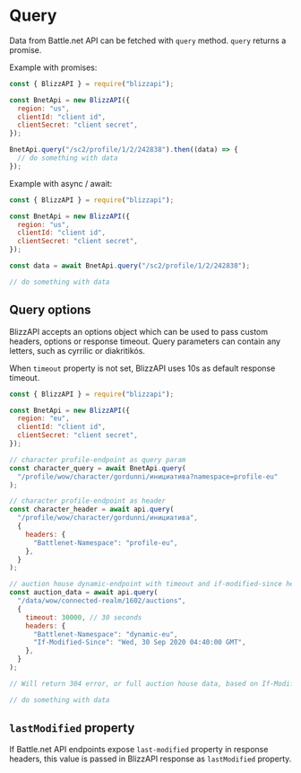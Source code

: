 # Query

Data from Battle.net API can be fetched with `query` method. `query` returns a promise.

Example with promises:

```js
const { BlizzAPI } = require("blizzapi");

const BnetApi = new BlizzAPI({
  region: "us",
  clientId: "client id",
  clientSecret: "client secret",
});

BnetApi.query("/sc2/profile/1/2/242838").then((data) => {
  // do something with data
});
```

Example with async / await:

```js
const { BlizzAPI } = require("blizzapi");

const BnetApi = new BlizzAPI({
  region: "us",
  clientId: "client id",
  clientSecret: "client secret",
});

const data = await BnetApi.query("/sc2/profile/1/2/242838");

// do something with data
```

## Query options

BlizzAPI accepts an options object which can be used to pass custom headers, options or response timeout. Query parameters can contain any letters, such as cyrrilic or diakritikós.

When `timeout` property is not set, BlizzAPI uses 10s as default response timeout.

```js
const { BlizzAPI } = require("blizzapi");

const BnetApi = new BlizzAPI({
  region: "eu",
  clientId: "client id",
  clientSecret: "client secret",
});

// character profile-endpoint as query param
const character_query = await BnetApi.query(
  "/profile/wow/character/gordunni/инициатива?namespace=profile-eu"
);

// character profile-endpoint as header
const character_header = await api.query(
  "/profile/wow/character/gordunni/инициатива",
  {
    headers: {
      "Battlenet-Namespace": "profile-eu",
    },
  }
);

// auction house dynamic-endpoint with timeout and if-modified-since header
const auction_data = await api.query(
  "/data/wow/connected-realm/1602/auctions",
  {
    timeout: 30000, // 30 seconds
    headers: {
      "Battlenet-Namespace": "dynamic-eu",
      "If-Modified-Since": "Wed, 30 Sep 2020 04:40:00 GMT",
    },
  }
);

// Will return 304 error, or full auction house data, based on If-Modified-Since value

// do something with data
```

## `lastModified` property

If Battle.net API endpoints expose `last-modified` property in response headers, this value is passed in BlizzAPI response as `lastModified` property.
